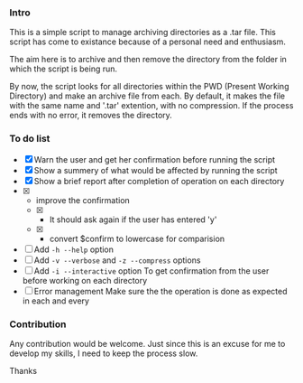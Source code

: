 ### Intro
This is a simple script to manage archiving directories as a .tar file. This script has come to existance because of a personal need and enthusiasm. 

The aim here is to archive and then remove the directory from the folder in which the script is being run.

By now, the script looks for all directories within the PWD (Present Working Directory) and make an archive file from each. By default, it makes the file with the same name and '.tar' extention, with no compression. If the process ends with no error, it removes the directory.

### To do list
 - [x] Warn the user and get her confirmation before running the script
 - [x] Show a summery of what would be affected by running the script
 - [x] Show a brief report after completion of operation on each directory
 - [x] - improve the confirmation 
   - [x] - It should ask again if the user has entered 'y'
   - [x] - convert $confirm to lowercase for comparision
 - [ ] Add `-h --help` option
 - [ ] Add `-v --verbose` and `-z --compress` options
 - [ ] Add `-i --interactive` option
       To get confirmation from the user before working on each directory
 - [ ] Error management
       Make sure the the operation is done as expected in each and every
 
### Contribution
Any contribution would be welcome. Just since this is an excuse for me to develop my skills, I need to keep the process slow.

Thanks
